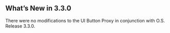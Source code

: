 ## What’s New in 3.3.0

There were no modifications to the UI Button Proxy in conjunction with O.S. Release 3.3.0.